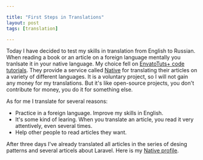 ```yaml
---

title: "First Steps in Translations"
layout: post
tags: [translation]

---
```


Today I have decided to test my skills in translation from English to Russian. When reading a book or
an article on a foreign language mentally you tranlsate it in your native language. My choice fell on 
<a target="_blank" href="http://code.tutsplus.com">EnvatoTuts+ code tutorials</a>. They provide a service
called <a target="_blank" href="https://getnative.me">Native</a> for translating their
articles on a variety of different languages. It is a voluntary project, so I will not gain any money for
my translations. But it's like open-source projects, you don't contribute for money, you do it for 
something else.

As for me I translate for several reasons:

- Practice in a foreign language. Improve my skills in English.
- It's some kind of learing. When you translate an article, you read it very attentively, even several times.
- Help other people to read articles they want.

After three days I've already translated all articles in the series of desing patterns and several 
articels about Laravel. Here is my <a target="_blank" href="https://getnative.me/user/5521">Native profile<a/>. 
